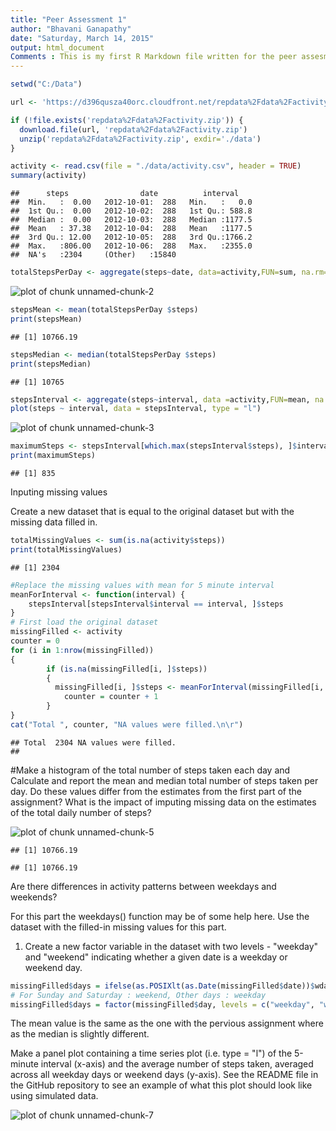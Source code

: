 ```yaml
---
title: "Peer Assessment 1"
author: "Bhavani Ganapathy"
date: "Saturday, March 14, 2015"
output: html_document
Comments : This is my first R Markdown file written for the peer assesment 1 assignment for the Coursera - Reproducible Research course.
---
```



```r
setwd("C:/Data")

url <- 'https://d396qusza40orc.cloudfront.net/repdata%2Fdata%2Factivity.zip'

if (!file.exists('repdata%2Fdata%2Factivity.zip')) {
  download.file(url, 'repdata%2Fdata%2Factivity.zip')
  unzip('repdata%2Fdata%2Factivity.zip', exdir='./data')
}

activity <- read.csv(file = "./data/activity.csv", header = TRUE)
summary(activity)
```

```
##      steps                date          interval     
##  Min.   :  0.00   2012-10-01:  288   Min.   :   0.0  
##  1st Qu.:  0.00   2012-10-02:  288   1st Qu.: 588.8  
##  Median :  0.00   2012-10-03:  288   Median :1177.5  
##  Mean   : 37.38   2012-10-04:  288   Mean   :1177.5  
##  3rd Qu.: 12.00   2012-10-05:  288   3rd Qu.:1766.2  
##  Max.   :806.00   2012-10-06:  288   Max.   :2355.0  
##  NA's   :2304     (Other)   :15840
```

```r
totalStepsPerDay <- aggregate(steps~date, data=activity,FUN=sum, na.rm=TRUE)
```
![plot of chunk unnamed-chunk-2](figure/unnamed-chunk-2-1.png) 


```r
stepsMean <- mean(totalStepsPerDay $steps)
print(stepsMean)
```

```
## [1] 10766.19
```

```r
stepsMedian <- median(totalStepsPerDay $steps)
print(stepsMedian)
```

```
## [1] 10765
```

```r
stepsInterval <- aggregate(steps~interval, data =activity,FUN=mean, na.rm = TRUE)
plot(steps ~ interval, data = stepsInterval, type = "l")
```

![plot of chunk unnamed-chunk-3](figure/unnamed-chunk-3-1.png) 

```r
maximumSteps <- stepsInterval[which.max(stepsInterval$steps), ]$interval
print(maximumSteps)
```

```
## [1] 835
```

Inputing missing values

Create a new dataset that is equal to the original dataset but with the missing data filled in.


```r
totalMissingValues <- sum(is.na(activity$steps))
print(totalMissingValues)
```

```
## [1] 2304
```

```r
#Replace the missing values with mean for 5 minute interval
meanForInterval <- function(interval) {
    stepsInterval[stepsInterval$interval == interval, ]$steps
}
# First load the original dataset
missingFilled <- activity  
counter = 0  
for (i in 1:nrow(missingFilled)) 
{
        if (is.na(missingFilled[i, ]$steps)) 
        {
          missingFilled[i, ]$steps <- meanForInterval(missingFilled[i, ]$interval)
            counter = counter + 1
        }
}
cat("Total ", counter, "NA values were filled.\n\r")
```

```
## Total  2304 NA values were filled.
## 
```
#Make a histogram of the total number of steps taken each day and Calculate and report the mean and median total number of steps taken per day. Do these values differ from the estimates from the first part of the assignment? What is the impact of imputing missing data on the estimates of the total daily number of steps?

![plot of chunk unnamed-chunk-5](figure/unnamed-chunk-5-1.png) 

```
## [1] 10766.19
```

```
## [1] 10766.19
```

Are there differences in activity patterns between weekdays and weekends?

For this part the weekdays() function may be of some help here. Use the dataset with the filled-in missing values for this part.

1. Create a new factor variable in the dataset with two levels - "weekday" and "weekend" indicating whether a given date is a weekday or weekend day.


```r
missingFilled$days = ifelse(as.POSIXlt(as.Date(missingFilled$date))$wday%%6 ==0, "weekend", "weekday")
# For Sunday and Saturday : weekend, Other days : weekday
missingFilled$days = factor(missingFilled$day, levels = c("weekday", "weekend"))
```

The mean value is the same as the one with the pervious assignment where as the median is slightly different.

Make a panel plot containing a time series plot (i.e. type = "l") of the 5-minute interval (x-axis) and the average number of steps taken, averaged across all weekday days or weekend days (y-axis). See the README file in the GitHub repository to see an example of what this plot should look like using simulated data.

![plot of chunk unnamed-chunk-7](figure/unnamed-chunk-7-1.png) 

